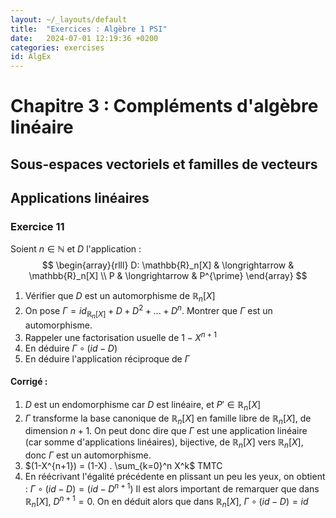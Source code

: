 ```yaml
---
layout: ~/_layouts/default
title:  "Exercices : Algèbre 1 PSI"
date:   2024-07-01 12:19:36 +0200
categories: exercises
id: AlgEx
---
```


# Chapitre 3 : Compléments d'algèbre linéaire

## Sous-espaces vectoriels et familles de vecteurs

## Applications linéaires

### Exercice 11

Soient $n \in \mathbb{N}$ et $D$ l'application : 
$$
\begin{array}{rlll}
D: \mathbb{R}_n[X] & \longrightarrow & \mathbb{R}_n[X] \\
P & \longrightarrow & P^{\prime}
\end{array}
$$

1. Vérifier que $D$ est un automorphisme de $\mathbb{R}_n[X]$
2. On pose $\Gamma = id_{\mathbb{R}_n[X]} + D + D^2 + ... + D^n$. Montrer que $\Gamma$ est un automorphisme.
3. Rappeler une factorisation usuelle de $1 - X^{n+1}$
4. En déduire $\Gamma \circ (id - D)$
5. En déduire l'application réciproque de $\Gamma$ 

#### Corrigé :

1. $D$ est un endomorphisme car $D$ est linéaire, et $P' \in \mathbb{R}_n[X]$
2. $\Gamma$ transforme la base canonique de $\mathbb{R}_n[X]$ en famille libre de $\mathbb{R}_n[X]$, de dimension $n+1$. On peut donc dire que $\Gamma$ est une application linéaire (car somme d'applications linéaires), bijective, de $\mathbb{R}_n[X]$ vers $\mathbb{R}_n[X]$, donc $\Gamma$ est un automorphisme. 
3. $(1-X^{n+1}) = (1-X) . \sum_{k=0}^n X^k$ TMTC
4. En réécrivant l'égalité précédente en plissant un peu les yeux, on obtient : 
$\Gamma \circ (id - D) = (id - D^{n+1})$
Il est alors important de remarquer que dans $\mathbb{R}_n[X]$, $D^{n+1} = 0$. On en déduit alors que dans $\mathbb{R}_n[X]$, $\Gamma \circ (id - D) = id$


